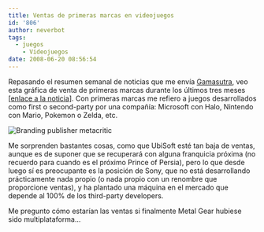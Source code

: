 ```yaml
---
title: Ventas de primeras marcas en videojuegos
id: '806'
author: neverbot
tags:
  - juegos
    - Videojuegos
date: 2008-06-20 08:56:54
---
```


Repasando el resumen semanal de noticias que me envía [Gamasutra](http://www.gamasutra.com/), veo esta gráfica de venta de primeras marcas durante los últimos tres meses \[[enlace a la noticia](http://www.gamasutra.com/php-bin/news_index.php?story=19077)\]. Con primeras marcas me refiero a juegos desarrollados como first o second-party por una compañía: Microsoft con Halo, Nintendo con Mario, Pokemon o Zelda, etc.

![Branding publisher metacritic](./branding-publisher-metacritic.jpg "Branding publisher metacritic")

Me sorprenden bastantes cosas, como que UbiSoft esté tan baja de ventas, aunque es de suponer que se recuperará con alguna franquicia próxima (no recuerdo para cuando es el próximo Prince of Persia), pero lo que desde luego sí es preocupante es la posición de Sony, que no está desarrollando prácticamente nada propio (o nada propio con un renombre que proporcione ventas), y ha plantado una máquina en el mercado que depende al 100% de los third-party developers.

Me pregunto cómo estarían las ventas si finalmente Metal Gear hubiese sido multiplataforma...